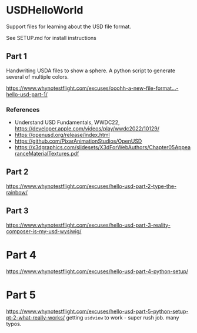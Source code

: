 # USDHelloWorld

Support files for learning about the USD file format. 

See SETUP.md for install instructions

## Part 1

Handwriting USDA files to show a sphere. A python script to generate several of multiple colors.

<https://www.whynotestflight.com/excuses/ooohh-a-new-file-format...-hello-usd-part-1/>

### References
- Understand USD Fundamentals, WWDC22, https://developer.apple.com/videos/play/wwdc2022/10129/
- https://openusd.org/release/index.html
- https://github.com/PixarAnimationStudios/OpenUSD
- https://x3dgraphics.com/slidesets/X3dForWebAuthors/Chapter05AppearanceMaterialTextures.pdf

## Part 2

<https://www.whynotestflight.com/excuses/hello-usd-part-2-type-the-rainbow/>

## Part 3

<https://www.whynotestflight.com/excuses/hello-usd-part-3-reality-composer-is-my-usd-wysiwig/>


# Part 4 

<https://www.whynotestflight.com/excuses/hello-usd-part-4-python-setup/>


# Part 5

<https://www.whynotestflight.com/excuses/hello-usd-part-5-python-setup-pt-2-what-really-works/>
getting `usdview` to work - super rush job. many typos.





